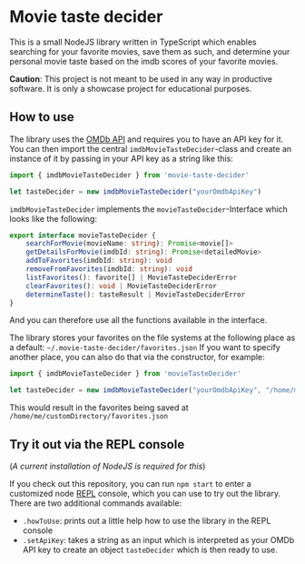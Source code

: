 # Movie taste decider

This is a small NodeJS library written in TypeScript which enables searching for your favorite movies, save them as such, and determine your personal movie taste based on the imdb scores of your favorite movies.

**Caution**: This project is not meant to be used in any way in productive software. It is only a showcase project for educational purposes.

## How to use

The library uses the [OMDb API](https://www.omdbapi.com/) and requires you to have an API key for it.
You can then import the central `imdbMovieTasteDecider`-class and create an instance of it by passing in your API key as a string like this:

```typescript
import { imdbMovieTasteDecider } from 'movie-taste-decider'

let tasteDecider = new imdbMovieTasteDecider("yourOmdbApiKey")
```

`imdbMovieTasteDecider` implements the `movieTasteDecider`-Interface which looks like the following:

```typescript
export interface movieTasteDecider {
    searchForMovie(movieName: string): Promise<movie[]>
    getDetailsForMovie(imdbId: string): Promise<detailedMovie>
    addToFavorites(imdbId: string): void
    removeFromFavorites(imdbId: string): void
    listFavorites(): favorite[] | MovieTasteDeciderError
    clearFavorites(): void | MovieTasteDeciderError
    determineTaste(): tasteResult | MovieTasteDeciderError
}
```

And you can therefore use all the functions available in the interface.

The library stores your favorites on the file systems at the following place as a default: `~/.movie-taste-decider/favorites.json`
If you want to specify another place, you can also do that via the constructor, for example:

```typescript
import { imdbMovieTasteDecider } from 'movieTasteDecider'

let tasteDecider = new imdbMovieTasteDecider("yourOmdbApiKey", "/home/me/customDirectory")
```

This would result in the favorites being saved at `/home/me/customDirectory/favorites.json`

## Try it out via the REPL console

(*A current installation of NodeJS is required for this*)

If you check out this repository, you can run `npm start` to enter a customized node [REPL](https://nodejs.org/api/repl.html) console, which you can use to try out the library.
There are two additional commands available:

* `.howToUse`: prints out a little help how to use the library in the REPL console
* `.setApiKey`: takes a string as an input which is interpreted as your OMDb API key to create an object `tasteDecider` which is then ready to use.
